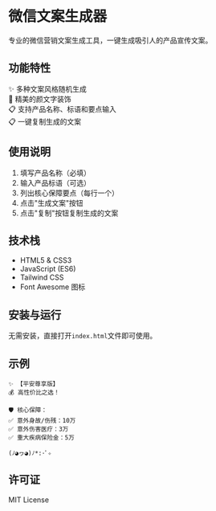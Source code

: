 # 微信文案生成器

专业的微信营销文案生成工具，一键生成吸引人的产品宣传文案。

## 功能特性

✨ 多种文案风格随机生成  
🎨 精美的颜文字装饰  
📋 支持产品名称、标语和要点输入  
📋 一键复制生成的文案  

## 使用说明

1. 填写产品名称（必填）
2. 输入产品标语（可选）
3. 列出核心保障要点（每行一个）
4. 点击"生成文案"按钮
5. 点击"复制"按钮复制生成的文案

## 技术栈

- HTML5 & CSS3
- JavaScript (ES6)
- Tailwind CSS
- Font Awesome 图标

## 安装与运行

无需安装，直接打开`index.html`文件即可使用。

## 示例

```
✨ 【平安尊享版】
💰 高性价比之选！

🛡️ 核心保障：
✅ 意外身故/伤残：10万
✅ 意外伤害医疗：3万
✅ 重大疾病保险金：5万

(ﾉ◕ヮ◕)ﾉ*:･ﾟ✧
```

## 许可证

MIT License